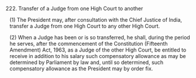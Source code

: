 222. Transfer of a Judge from one High Court to another

(1) The President may, after consultation with the Chief Justice of India, transfer a Judge from one High Court to any other High Court.

(2) When a Judge has been or is so transferred, he shall, during the period he serves, after the commencement of the Constitution (Fifteenth Amendment) Act, 1963, as a Judge of the other High Court, be entitled to receive in addition to his salary such compensatory allowance as may be determined by Parliament by law and, until so determined, such compensatory allowance as the President may by order fix.

